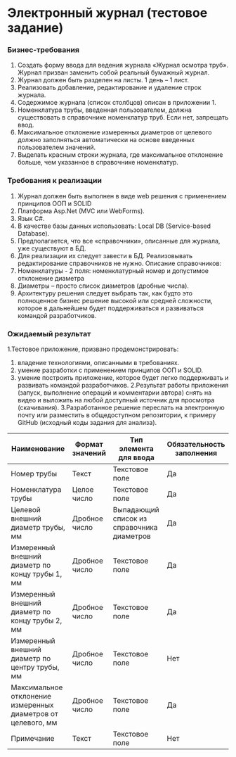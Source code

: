 # Электронный журнал (тестовое задание)

### Бизнес-требования
1.	Создать форму ввода для ведения журнала «Журнал осмотра труб». Журнал призван заменить собой реальный бумажный журнал.
2.	Журнал должен быть разделен на листы. 1 день – 1 лист.
3.	Реализовать добавление, редактирование и удаление строк журнала.
4.	Содержимое журнала (список столбцов) описан в приложении 1.
5.	Номенклатура трубы, введенная пользователем, должна существовать в справочнике номенклатур труб. Если нет, запрещать ввод.
6.	Максимальное отклонение измеренных диаметров от целевого должно заполняться автоматически на основе введенных пользователем значений.
7.	Выделать красным строки журнала, где максимальное отклонение больше, чем указанное в справочнике номенклатур.

### Требования к реализации
1. Журнал должен быть выполнен в виде web решения с применением принципов ООП и SOLID
2.	Платформа Asp.Net (MVC или WebForms).
3.	Язык C#.
4.	В качестве базы данных использовать: Local DB (Service-based Database).
5.	Предполагается, что все «справочники», описанные для журнала, уже существуют в БД. 
6. Для реализации их следует завести в БД. Реализовывать редактирование справочников не нужно. Описание справочников:
 1.	Номенклатуры - 2 поля: номенклатурный номер и допустимое отклонение диаметра
 2.	Диаметры – просто список диаметров (дробные числа).
7.	Архитектуру решения следует выбрать так, как будто это полноценное бизнес решение высокой или средней сложности, которое в дальнейшем будет поддерживаться и развиваться командой разработчиков.

### Ожидаемый результат
1.Тестовое приложение, призвано продемонстрировать:
 1. владение технологиями, описанными в требованиях.
 2. умение разработки с применением принципов ООП и SOLID.
 3. умение построить приложение, которое будет легко поддерживать и развивать командой разработчиков.
2.Результат работы приложения (запуск, выполнение операций и комментарии автора) снять на видео и выложить на любой доступный источник для просмотра (скачивания).
3.Разработанное решение переслать на электронную почту или разместить в общедоступном репозитории, к примеру GitHub (исходный коды задания для анализа).

Наименование| Формат значений | Тип элемента для ввода | Обязательность заполнения
---------------------|--------------------------|-----------------------------------|-----------------------------------------|
Номер трубы| Текст| Текстовое поле|Да
Номенклатура трубы|Целое число|Текстовое поле|Да
Целевой внешний диаметр трубы, мм|Дробное число|Выпадающий список из справочника диаметров|Да
Измеренный внешний диаметр по концу трубы 1, мм|Дробное число|Текстовое поле| Да
Измеренный внешний диаметр по концу трубы 2, мм|Дробное число|Текстовое поле|Да
Измеренный внешний диаметр по центру трубы, мм|Дробное число| Текстовое поле|Нет
Максимальное отклонение измеренных диаметров от целевого, мм| Дробное число|Текстовое поле|Да
Примечание|Текст|Текстовое поле|Нет
